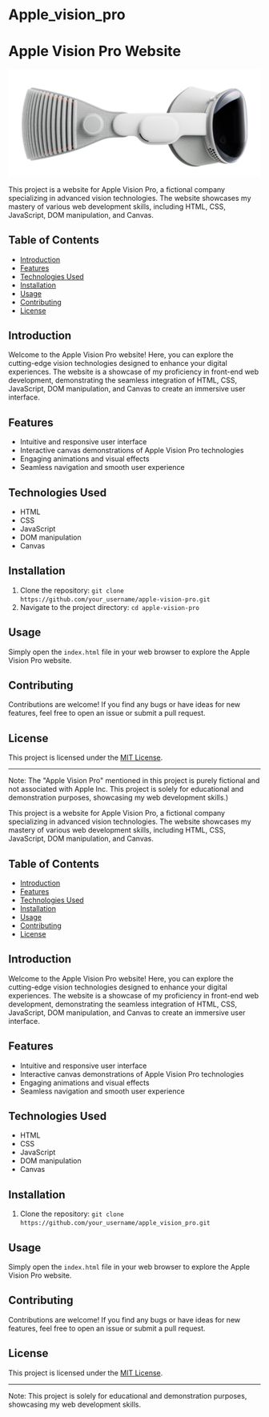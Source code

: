 # Apple_vision_pro
# Apple Vision Pro Website



![Apple Vision Pro Logo](https://github.com/sakshamsaxenaaa/Apple_vision_pro/blob/main/Apple%20vision%20image.png?raw=true)

This project is a website for Apple Vision Pro, a fictional company specializing in advanced vision technologies. The website showcases my mastery of various web development skills, including HTML, CSS, JavaScript, DOM manipulation, and Canvas.

## Table of Contents
- [Introduction](#introduction)
- [Features](#features)
- [Technologies Used](#technologies-used)
- [Installation](#installation)
- [Usage](#usage)
- [Contributing](#contributing)
- [License](#license)

## Introduction
Welcome to the Apple Vision Pro website! Here, you can explore the cutting-edge vision technologies designed to enhance your digital experiences. The website is a showcase of my proficiency in front-end web development, demonstrating the seamless integration of HTML, CSS, JavaScript, DOM manipulation, and Canvas to create an immersive user interface.

## Features
- Intuitive and responsive user interface
- Interactive canvas demonstrations of Apple Vision Pro technologies
- Engaging animations and visual effects
- Seamless navigation and smooth user experience

## Technologies Used
- HTML
- CSS
- JavaScript
- DOM manipulation
- Canvas

## Installation
1. Clone the repository: `git clone https://github.com/your_username/apple-vision-pro.git`
2. Navigate to the project directory: `cd apple-vision-pro`

## Usage
Simply open the `index.html` file in your web browser to explore the Apple Vision Pro website.

## Contributing
Contributions are welcome! If you find any bugs or have ideas for new features, feel free to open an issue or submit a pull request.

## License
This project is licensed under the [MIT License](LICENSE).

---

Note: The "Apple Vision Pro" mentioned in this project is purely fictional and not associated with Apple Inc. This project is solely for educational and demonstration purposes, showcasing my web development skills.)

This project is a website for Apple Vision Pro, a fictional company specializing in advanced vision technologies. The website showcases my mastery of various web development skills, including HTML, CSS, JavaScript, DOM manipulation, and Canvas.

## Table of Contents
- [Introduction](#introduction)
- [Features](#features)
- [Technologies Used](#technologies-used)
- [Installation](#installation)
- [Usage](#usage)
- [Contributing](#contributing)
- [License](#license)

## Introduction
Welcome to the Apple Vision Pro website! Here, you can explore the cutting-edge vision technologies designed to enhance your digital experiences. The website is a showcase of my proficiency in front-end web development, demonstrating the seamless integration of HTML, CSS, JavaScript, DOM manipulation, and Canvas to create an immersive user interface.

## Features
- Intuitive and responsive user interface
- Interactive canvas demonstrations of Apple Vision Pro technologies
- Engaging animations and visual effects
- Seamless navigation and smooth user experience

## Technologies Used
- HTML
- CSS
- JavaScript
- DOM manipulation
- Canvas

## Installation
1. Clone the repository: `git clone https://github.com/your_username/apple_vision_pro.git`


## Usage
Simply open the `index.html` file in your web browser to explore the Apple Vision Pro website.

## Contributing
Contributions are welcome! If you find any bugs or have ideas for new features, feel free to open an issue or submit a pull request.

## License
This project is licensed under the [MIT License](LICENSE).

---

Note: This project is solely for educational and demonstration purposes, showcasing my web development skills.
